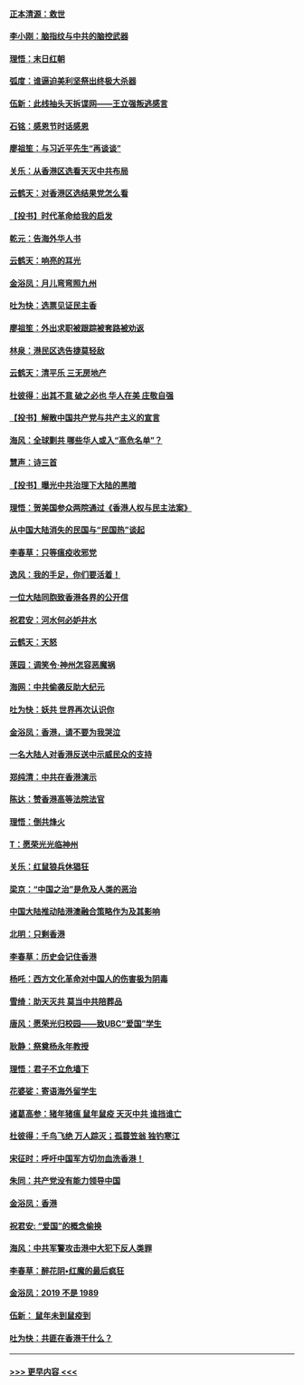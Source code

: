 #### [正本清源：救世](../pages/nsc993/n11689134.md?t=11292122) 
#### [李小刚：脑指纹与中共的脑控武器](../pages/nsc993/n11688900.md?t=11292122) 
#### [理悟：末日红朝](../pages/nsc993/n11688829.md?t=11292122) 
#### [弧度：谁逼迫美利坚祭出终极大杀器](../pages/nsc993/n11688735.md?t=11292122) 
#### [伍新：此线抽头天拆谍网——王立强叛逃感言](../pages/nsc993/n11687981.md?t=11292122) 
#### [石铭：感恩节时话感恩](../pages/nsc993/n11687568.md?t=11292122) 
#### [廖祖笙：与习近平先生“再谈谈”](../pages/nsc993/n11687005.md?t=11292122) 
#### [关乐：从香港区选看天灭中共布局](../pages/nsc993/n11686647.md?t=11292122) 
#### [云鹤天：对香港区选结果党怎么看](../pages/nsc993/n11686216.md?t=11292122) 
#### [【投书】时代革命给我的启发](../pages/nsc993/n11684287.md?t=11292122) 
#### [乾元：告海外华人书](../pages/nsc993/n11684044.md?t=11292122) 
#### [云鹤天：响亮的耳光](../pages/nsc993/n11684254.md?t=11292122) 
#### [金浴凤：月儿弯弯照九州](../pages/nsc993/n11684231.md?t=11292122) 
#### [吐为快：选票见证民主香](../pages/nsc993/n11684206.md?t=11292122) 
#### [廖祖笙：外出求职被跟踪被套路被劝返](../pages/nsc993/n11683874.md?t=11292122) 
#### [林泉：港民区选告捷莫轻敌](../pages/nsc993/n11683930.md?t=11292122) 
#### [云鹤天：清平乐 三无房地产](../pages/nsc993/n11681521.md?t=11292122) 
#### [杜彼得：出其不意 破之必也 华人在美 庄敬自强](../pages/nsc993/n11679554.md?t=11292122) 
#### [【投书】解散中国共产党与共产主义的宣言](../pages/nsc993/n11679177.md?t=11292122) 
#### [海风：全球剿共 哪些华人或入“高危名单”？](../pages/nsc993/n11678617.md?t=11292122) 
#### [慧声：诗三首](../pages/nsc993/n11678848.md?t=11292122) 
#### [【投书】曝光中共治理下大陆的黑暗](../pages/nsc993/n11678674.md?t=11292122) 
#### [理悟：贺美国参众两院通过《香港人权与民主法案》](../pages/nsc993/n11678104.md?t=11292122) 
#### [从中国大陆消失的民国与“民国热”谈起](../pages/nsc993/n11678075.md?t=11292122) 
#### [李春草：只等瘟疫收邪党](../pages/nsc993/n11677308.md?t=11292122) 
#### [逸风：我的手足，你们要活着！](../pages/nsc993/n11676352.md?t=11292122) 
#### [一位大陆同胞致香港各界的公开信](../pages/nsc993/n11675761.md?t=11292122) 
#### [祝君安：河水何必妒井水](../pages/nsc993/n11675746.md?t=11292122) 
#### [云鹤天：天怒](../pages/nsc993/n11675718.md?t=11292122) 
#### [莲园：调笑令‧神州怎容恶魔祸](../pages/nsc993/n11675648.md?t=11292122) 
#### [海网：中共偷袭反助大纪元](../pages/nsc993/n11673515.md?t=11292122) 
#### [吐为快：妖共 世界再次认识你](../pages/nsc993/n11673506.md?t=11292122) 
#### [金浴凤：香港，请不要为我哭泣](../pages/nsc993/n11673248.md?t=11292122) 
#### [一名大陆人对香港反送中示威民众的支持](../pages/nsc993/n11672615.md?t=11292122) 
#### [郑纯清：中共在香港演示](../pages/nsc993/n11670539.md?t=11292122) 
#### [陈达：赞香港高等法院法官](../pages/nsc993/n11669542.md?t=11292122) 
#### [理悟：倒共烽火](../pages/nsc993/n11668844.md?t=11292122) 
#### [T：愿荣光光临神州](../pages/nsc993/n11668421.md?t=11292122) 
#### [关乐：红鼠狼兵休猖狂](../pages/nsc993/n11668378.md?t=11292122) 
#### [梁京：“中国之治”是危及人类的恶治](../pages/nsc993/n11668328.md?t=11292122) 
#### [中国大陆推动陆港澳融合策略作为及其影响](../pages/nsc993/n11668157.md?t=11292122) 
#### [北明：只剩香港](../pages/nsc993/n11668002.md?t=11292122) 
#### [李春草：历史会记住香港](../pages/nsc993/n11667927.md?t=11292122) 
#### [杨吒：西方文化革命对中国人的伤害极为阴毒](../pages/nsc993/n11664521.md?t=11292122) 
#### [雪绮：助天灭共 莫当中共陪葬品](../pages/nsc993/n11662650.md?t=11292122) 
#### [唐风：愿荣光归校园——致UBC“爱国”学生](../pages/nsc993/n11662194.md?t=11292122) 
#### [耿静：祭奠杨永年教授](../pages/nsc993/n11662514.md?t=11292122) 
#### [理悟：君子不立危墙下](../pages/nsc993/n11662172.md?t=11292122) 
#### [花婆娑：寄语海外留学生](../pages/nsc993/n11662121.md?t=11292122) 
#### [诸葛高参：猪年猪瘟 鼠年鼠疫 天灭中共 谁挡谁亡](../pages/nsc993/n11661980.md?t=11292122) 
#### [杜彼得：千鸟飞绝 万人踪灭；孤蓑笠翁 独钓寒江](../pages/nsc993/n11661170.md?t=11292122) 
#### [宋征时：呼吁中国军方切勿血洗香港！](../pages/nsc993/n11415318.md?t=11292122) 
#### [朱同：共产党没有能力领导中国](../pages/nsc993/n11660421.md?t=11292122) 
#### [金浴凤：香港](../pages/nsc993/n11660419.md?t=11292122) 
#### [祝君安: “爱国”的概念偷换](../pages/nsc993/n11659706.md?t=11292122) 
#### [海风：中共军警攻击港中大犯下反人类罪](../pages/nsc993/n11659632.md?t=11292122) 
#### [李春草：醉花阴•红魔的最后疯狂](../pages/nsc993/n11659287.md?t=11292122) 
#### [金浴凤：2019 不是 1989](../pages/nsc993/n11657663.md?t=11292122) 
#### [伍新： 鼠年未到鼠疫到](../pages/nsc993/n11655098.md?t=11292122) 
#### [吐为快：共匪在香港干什么？](../pages/nsc993/n11654891.md?t=11292122) 

----
#### [ >>> 更早内容 <<< ](../indexes/nsc993-earlier.md)
